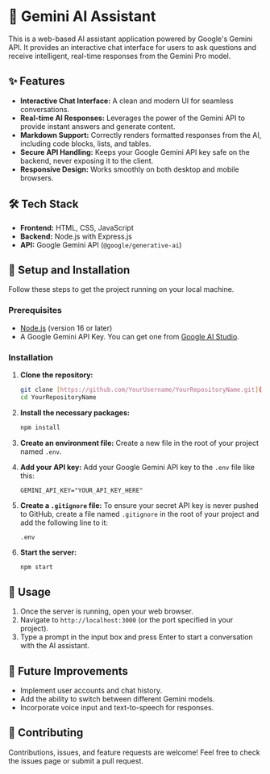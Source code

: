 # 🤖 Gemini AI Assistant

This is a web-based AI assistant application powered by Google's Gemini API. It provides an interactive chat interface for users to ask questions and receive intelligent, real-time responses from the Gemini Pro model.



## ✨ Features

* **Interactive Chat Interface:** A clean and modern UI for seamless conversations.
* **Real-time AI Responses:** Leverages the power of the Gemini API to provide instant answers and generate content.
* **Markdown Support:** Correctly renders formatted responses from the AI, including code blocks, lists, and tables.
* **Secure API Handling:** Keeps your Google Gemini API key safe on the backend, never exposing it to the client.
* **Responsive Design:** Works smoothly on both desktop and mobile browsers.

## 🛠️ Tech Stack

* **Frontend:** HTML, CSS, JavaScript
* **Backend:** Node.js with Express.js
* **API:** Google Gemini API (`@google/generative-ai`)

## 🚀 Setup and Installation

Follow these steps to get the project running on your local machine.

### Prerequisites
* [Node.js](https://nodejs.org/) (version 16 or later)
* A Google Gemini API Key. You can get one from [Google AI Studio](https://aistudio.google.com/app/apikey).

### Installation
1.  **Clone the repository:**
    ```bash
    git clone [https://github.com/YourUsername/YourRepositoryName.git](https://github.com/YourUsername/YourRepositoryName.git)
    cd YourRepositoryName
    ```

2.  **Install the necessary packages:**
    ```bash
    npm install
    ```

3.  **Create an environment file:** Create a new file in the root of your project named `.env`.

4.  **Add your API key:** Add your Google Gemini API key to the `.env` file like this:
    ```
    GEMINI_API_KEY="YOUR_API_KEY_HERE"
    ```

5.  **Create a `.gitignore` file:** To ensure your secret API key is never pushed to GitHub, create a file named `.gitignore` in the root of your project and add the following line to it:
    ```
    .env
    ```

6.  **Start the server:**
    ```bash
    npm start
    ```

## 🔧 Usage

1.  Once the server is running, open your web browser.
2.  Navigate to `http://localhost:3000` (or the port specified in your project).
3.  Type a prompt in the input box and press Enter to start a conversation with the AI assistant.

## 🔮 Future Improvements

* Implement user accounts and chat history.
* Add the ability to switch between different Gemini models.
* Incorporate voice input and text-to-speech for responses.

## 🤝 Contributing

Contributions, issues, and feature requests are welcome! Feel free to check the issues page or submit a pull request.

